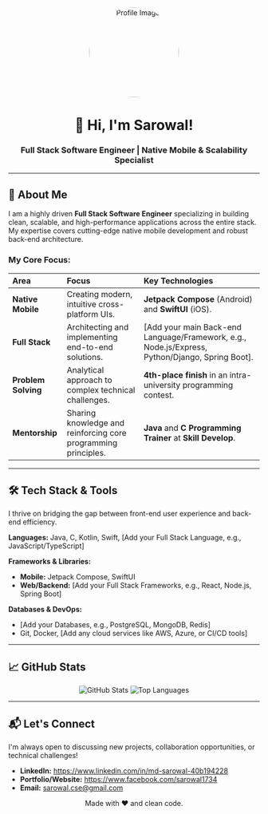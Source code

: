 <div align="center">
  <img src="[YOUR_IMAGE_URL]" alt="Profile Image" width="180" style="border-radius: 50%;"> 
  <h1>👋 Hi, I'm Sarowal!</h1>
  <h3>Full Stack Software Engineer | Native Mobile & Scalability Specialist</h3>
</div>

---

## 🚀 About Me

I am a highly driven **Full Stack Software Engineer** specializing in building clean, scalable, and high-performance applications across the entire stack. My expertise covers cutting-edge native mobile development and robust back-end architecture.

### My Core Focus:

| Area | Focus | Key Technologies |
| :--- | :--- | :--- |
| **Native Mobile** | Creating modern, intuitive cross-platform UIs. | **Jetpack Compose** (Android) and **SwiftUI** (iOS). |
| **Full Stack** | Architecting and implementing end-to-end solutions. | [Add your main Back-end Language/Framework, e.g., Node.js/Express, Python/Django, Spring Boot]. |
| **Problem Solving** | Analytical approach to complex technical challenges. | **4th-place finish** in an intra-university programming contest. |
| **Mentorship** | Sharing knowledge and reinforcing core programming principles. | **Java** and **C Programming Trainer** at **Skill Develop**. |

---

## 🛠️ Tech Stack & Tools

I thrive on bridging the gap between front-end user experience and back-end efficiency.

**Languages:** Java, C, Kotlin, Swift, [Add your Full Stack Language, e.g., JavaScript/TypeScript]

**Frameworks & Libraries:**
* **Mobile:** Jetpack Compose, SwiftUI
* **Web/Backend:** [Add your Full Stack Frameworks, e.g., React, Node.js, Spring Boot]

**Databases & DevOps:**
* [Add your Databases, e.g., PostgreSQL, MongoDB, Redis]
* Git, Docker, [Add any cloud services like AWS, Azure, or CI/CD tools]

---

## 📈 GitHub Stats

<p align="center">
  <img src="https://github-readme-stats.vercel.app/api?username=Sarowal-1734&show_icons=true&theme=radical&hide_border=true&count_private=true" alt="GitHub Stats" />
  <img src="https://github-readme-stats.vercel.app/api/top-langs/?username=Sarowal-1734&layout=compact&theme=radical&hide_border=true" alt="Top Languages" />
</p>

---

## 📬 Let's Connect

I'm always open to discussing new projects, collaboration opportunities, or technical challenges!

* **LinkedIn:** https://www.linkedin.com/in/md-sarowal-40b194228
* **Portfolio/Website:** https://www.facebook.com/sarowal1734
* **Email:** sarowal.cse@gmail.com

<p align="center">Made with ❤️ and clean code.</p>
